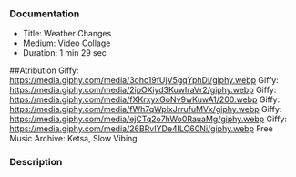 ### Documentation
* Title: Weather Changes
* Medium: Video Collage 
* Duration: 1 min 29 sec

##Atribution
Giffy: https://media.giphy.com/media/3ohc19fUjV5gqYphDi/giphy.webp
Giffy: https://media.giphy.com/media/2ipOXiyd3KuwIraVr2/giphy.webp
Giffy: https://media.giphy.com/media/fXKrxyxGoNv9wKuwA1/200.webp
Giffy: https://media.giphy.com/media/fWh7qWplxJrrufuMVx/giphy.webp
Giffy: https://media.giphy.com/media/ejCTq2o7hWo0RauaMg/giphy.webp
Giffy: https://media.giphy.com/media/26BRvIYDe4ILO60Ni/giphy.webp
Free Music Archive: Ketsa, Slow Vibing

### Description
